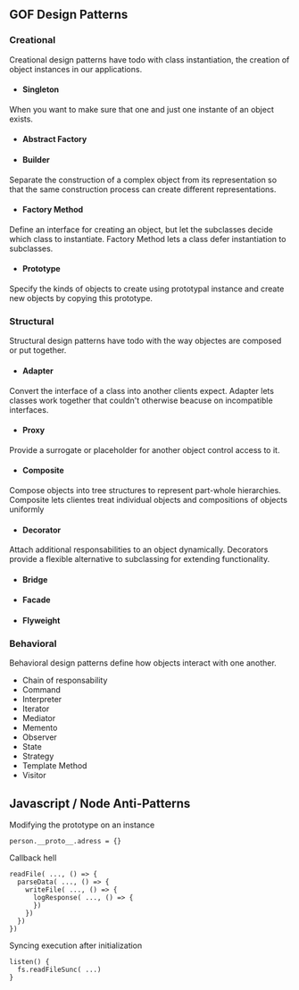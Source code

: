 ## GOF Design Patterns

### Creational

Creational design patterns have todo with class instantiation, the creation of object instances in our applications.

- #### Singleton

When you want to make sure that one and just one instante of an object exists.

- #### Abstract Factory


- #### Builder

Separate the construction of a complex object from its representation so that the same construction process can create different representations.

- #### Factory Method

Define an interface for creating an object, but let the subclasses decide which class to instantiate. Factory Method lets a class defer instantiation to subclasses.

- #### Prototype

Specify the kinds of objects to create using prototypal instance and create new objects by copying this prototype.

### Structural

Structural design patterns have todo with the way objectes are composed or put together.

- #### Adapter

Convert the interface of a class into another clients expect. Adapter lets classes work together that couldn't otherwise beacuse on incompatible interfaces.

- #### Proxy

Provide a surrogate or placeholder for another object control access to it.

- #### Composite

Compose objects into tree structures to represent part-whole hierarchies. Composite lets clientes treat individual objects and compositions of objects uniformly

- #### Decorator

Attach additional responsabilities to an object dynamically. Decorators provide a flexible alternative to subclassing for extending functionality.

- #### Bridge
- #### Facade
- #### Flyweight


### Behavioral

Behavioral design patterns define how objects interact with one another.

- Chain of responsability
- Command
- Interpreter
- Iterator
- Mediator
- Memento
- Observer
- State
- Strategy
- Template Method
- Visitor

## Javascript / Node  Anti-Patterns

Modifying the prototype on an instance
```
person.__proto__.adress = {}
```

Callback hell
```
readFile( ..., () => {
  parseData( ..., () => {
    writeFile( ..., () => {
      logResponse( ..., () => {      
      })
    })
  })
})
```

Syncing execution after initialization
```
listen() {
  fs.readFileSunc( ...)
}
```


